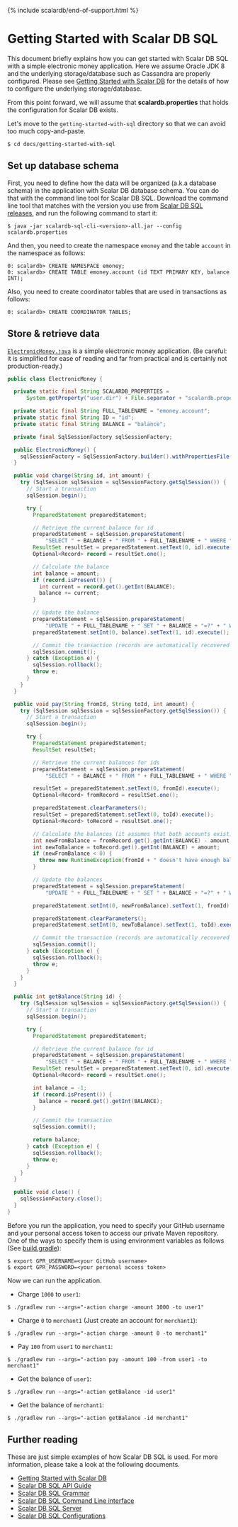 {% include scalardb/end-of-support.html %}

# Getting Started with Scalar DB SQL

This document briefly explains how you can get started with Scalar DB SQL with a simple electronic money application.
Here we assume Oracle JDK 8 and the underlying storage/database such as Cassandra are properly configured.
Please see [Getting Started with Scalar DB](https://github.com/scalar-labs/scalardb/blob/master/docs/getting-started-with-scalardb.md) for the details of how to configure the underlying storage/database.

From this point forward, we will assume that **scalardb.properties** that holds the configuration for Scalar DB exists.

Let's move to the `getting-started-with-sql` directory so that we can avoid too much copy-and-paste.
```shell
$ cd docs/getting-started-with-sql
```

## Set up database schema

First, you need to define how the data will be organized (a.k.a database schema) in the application with Scalar DB database schema.
You can do that with the command line tool for Scalar DB SQL.
Download the command line tool that matches with the version you use from [Scalar DB SQL releases](https://github.com/scalar-labs/scalardb-sql/releases), and run the following command to start it:

```shell
$ java -jar scalardb-sql-cli-<version>-all.jar --config scalardb.properties
```

And then, you need to create the namespace `emoney` and the table `account` in the namespace as follows:

```shell
0: scalardb> CREATE NAMESPACE emoney;
0: scalardb> CREATE TABLE emoney.account (id TEXT PRIMARY KEY, balance INT);
```

Also, you need to create coordinator tables that are used in transactions as follows:

```shell
0: scalardb> CREATE COORDINATOR TABLES;
```

## Store & retrieve data

[`ElectronicMoney.java`](./getting-started-with-sql/src/main/java/sample/ElectronicMoney.java) is a simple electronic money application.
(Be careful: it is simplified for ease of reading and far from practical and is certainly not production-ready.)

```java
public class ElectronicMoney {

  private static final String SCALARDB_PROPERTIES =
      System.getProperty("user.dir") + File.separator + "scalardb.properties";

  private static final String FULL_TABLENAME = "emoney.account";
  private static final String ID = "id";
  private static final String BALANCE = "balance";

  private final SqlSessionFactory sqlSessionFactory;

  public ElectronicMoney() {
    sqlSessionFactory = SqlSessionFactory.builder().withPropertiesFile(SCALARDB_PROPERTIES).build();
  }

  public void charge(String id, int amount) {
    try (SqlSession sqlSession = sqlSessionFactory.getSqlSession()) {
      // Start a transaction
      sqlSession.begin();

      try {
        PreparedStatement preparedStatement;

        // Retrieve the current balance for id
        preparedStatement = sqlSession.prepareStatement(
            "SELECT " + BALANCE + " FROM " + FULL_TABLENAME + " WHERE " + ID + "=?");
        ResultSet resultSet = preparedStatement.setText(0, id).execute();
        Optional<Record> record = resultSet.one();

        // Calculate the balance
        int balance = amount;
        if (record.isPresent()) {
          int current = record.get().getInt(BALANCE);
          balance += current;
        }

        // Update the balance
        preparedStatement = sqlSession.prepareStatement(
            "UPDATE " + FULL_TABLENAME + " SET " + BALANCE + "=?" + " WHERE " + ID + "=?");
        preparedStatement.setInt(0, balance).setText(1, id).execute();

        // Commit the transaction (records are automatically recovered in case of failure)
        sqlSession.commit();
      } catch (Exception e) {
        sqlSession.rollback();
        throw e;
      }
    }
  }

  public void pay(String fromId, String toId, int amount) {
    try (SqlSession sqlSession = sqlSessionFactory.getSqlSession()) {
      // Start a transaction
      sqlSession.begin();

      try {
        PreparedStatement preparedStatement;
        ResultSet resultSet;

        // Retrieve the current balances for ids
        preparedStatement = sqlSession.prepareStatement(
            "SELECT " + BALANCE + " FROM " + FULL_TABLENAME + " WHERE " + ID + "=?");

        resultSet = preparedStatement.setText(0, fromId).execute();
        Optional<Record> fromRecord = resultSet.one();

        preparedStatement.clearParameters();
        resultSet = preparedStatement.setText(0, toId).execute();
        Optional<Record> toRecord = resultSet.one();

        // Calculate the balances (it assumes that both accounts exist)
        int newFromBalance = fromRecord.get().getInt(BALANCE) - amount;
        int newToBalance = toRecord.get().getInt(BALANCE) + amount;
        if (newFromBalance < 0) {
          throw new RuntimeException(fromId + " doesn't have enough balance.");
        }

        // Update the balances
        preparedStatement = sqlSession.prepareStatement(
            "UPDATE " + FULL_TABLENAME + " SET " + BALANCE + "=?" + " WHERE " + ID + "=?");

        preparedStatement.setInt(0, newFromBalance).setText(1, fromId).execute();

        preparedStatement.clearParameters();
        preparedStatement.setInt(0, newToBalance).setText(1, toId).execute();

        // Commit the transaction (records are automatically recovered in case of failure)
        sqlSession.commit();
      } catch (Exception e) {
        sqlSession.rollback();
        throw e;
      }
    }
  }

  public int getBalance(String id) {
    try (SqlSession sqlSession = sqlSessionFactory.getSqlSession()) {
      // Start a transaction
      sqlSession.begin();

      try {
        PreparedStatement preparedStatement;

        // Retrieve the current balance for id
        preparedStatement = sqlSession.prepareStatement(
            "SELECT " + BALANCE + " FROM " + FULL_TABLENAME + " WHERE " + ID + "=?");
        ResultSet resultSet = preparedStatement.setText(0, id).execute();
        Optional<Record> record = resultSet.one();

        int balance = -1;
        if (record.isPresent()) {
          balance = record.get().getInt(BALANCE);
        }

        // Commit the transaction
        sqlSession.commit();

        return balance;
      } catch (Exception e) {
        sqlSession.rollback();
        throw e;
      }
    }
  }

  public void close() {
    sqlSessionFactory.close();
  }
}
```

Before you run the application, you need to specify your GitHub username and your personal access token to access our private Maven repository.
One of the ways to specify them is using environment variables as follows (See [build.gradle](./getting-started-with-sql/build.gradle)):

```shell
$ export GPR_USERNAME=<your GitHub username>
$ export GPR_PASSWORD=<your personal access token>
```

Now we can run the application.

- Charge `1000` to `user1`:
```shell
$ ./gradlew run --args="-action charge -amount 1000 -to user1"
```

- Charge `0` to `merchant1` (Just create an account for `merchant1`):
```shell
$ ./gradlew run --args="-action charge -amount 0 -to merchant1"
```

- Pay `100` from `user1` to `merchant1`:
```shell
$ ./gradlew run --args="-action pay -amount 100 -from user1 -to merchant1"
```

- Get the balance of `user1`:
```shell
$ ./gradlew run --args="-action getBalance -id user1"
```

- Get the balance of `merchant1`:
```shell
$ ./gradlew run --args="-action getBalance -id merchant1"
```

## Further reading

These are just simple examples of how Scalar DB SQL is used. For more information, please take a look at the following documents.

* [Getting Started with Scalar DB](https://github.com/scalar-labs/scalardb/blob/master/docs/getting-started-with-scalardb.md)
* [Scalar DB SQL API Guide](sql-api-guide.md)
* [Scalar DB SQL Grammar](grammar.md)
* [Scalar DB SQL Command Line interface](command-line-interface.md)
* [Scalar DB SQL Server](sql-server.md)
* [Scalar DB SQL Configurations](configurations.md)
